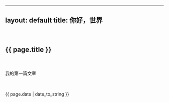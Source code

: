 
---
layout: default
title: 你好，世界
---

　<h2>{{ page.title }}</h2>

　<p>我的第一篇文章</p>

　<p>{{ page.date | date_to_string }}</p>